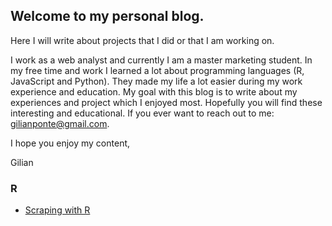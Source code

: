 ## Welcome to my personal blog. 

Here I will write about projects that I did or that I am working on. 

I work as a web analyst and currently I am a master marketing student. In my free time and work I learned a lot about programming languages (R, JavaScript and Python). They made my life a lot easier during my work experience and education. My goal with this blog is to write about my experiences and project which I enjoyed most. Hopefully you will find these interesting and educational. If you ever want to reach out to me: gilianponte@gmail.com. 

I hope you enjoy my content,

Gilian


### R
- [Scraping with R](scraping_with_R/)
